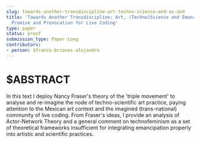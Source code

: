 ```yaml
---
slug: towards-another-transdiscipline-art-techno-science-and-as-and
title: 'Towards Another Transdiscipline: Art, (Techno)Science and Emancipation as
  Promise and Provocation for Live Coding'
type: paper
status: proof
submission_type: Paper-Long
contributors:
- person: $franco-briones-alejandro
---
```


# $ABSTRACT

In this text I deploy Nancy Fraser's theory of the 'triple movement' to
analyse and re-imagine the node of techno-scientific art practice,
paying attention to the Mexican art context and the imagined
(trans-national) community of live coding. From Fraser's ideas, I
provide an analysis of Actor-Network Theory and a general comment on
technofeminism as a set of theoretical frameworks insufficient for
integrating emancipation properly into artistic and scientific
practices.
